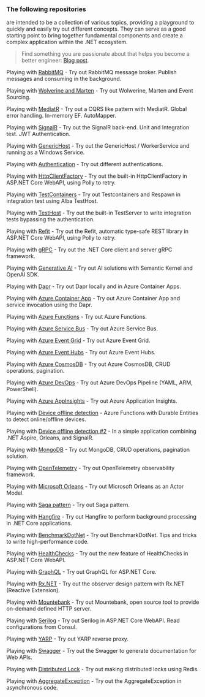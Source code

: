 ### The following repositories

are intended to be a collection of various topics, providing a playground to quickly and easily try out different concepts. They can serve as a good starting point to bring together fundamental components and create a complex application within the .NET ecosystem.

> Find something you are passionate about that helps you become a better engineer: [Blog post](https://dev.to/vintharas/how-to-come-up-with-great-side-projects-3kb).

Playing with [RabbitMQ](https://github.com/19balazs86/PlayingWithRabbitMQ) - Try out RabbitMQ message broker. Publish messages and consuming in the background.

Playing with [Wolverine and Marten](https://github.com/19balazs86/PlayingWithWolverineMarten) - Try out Wolwerine, Marten and Event Sourcing.

Playing with [MediatR](https://github.com/19balazs86/PlayingWithMediatR) - Try out a CQRS like pattern with MediatR. Global error handling. In-memory EF. AutoMapper.

Playing with [SignalR](https://github.com/19balazs86/PlayingWithSignalR) - Try out the SignalR back-end. Unit and Integration test. JWT Authentication.

Playing with [GenericHost](https://github.com/19balazs86/PlayingWithGenericHost) - Try out the GenericHost / WorkerService and running as a Windows Service.

Playing with [Authentication](https://github.com/19balazs86/PlayingWithAuthentication) - Try out different authentications.

Playing with [HttpClientFactory](https://github.com/19balazs86/PlayingWithHttpClientFactory) - Try out the built-in HttpClientFactory in ASP.NET Core WebAPI, using Polly to retry.

Playing with [TestContainers](https://github.com/19balazs86/PlayingWithTestContainers) - Try out Testcontainers and Respawn in integration test using Alba TestHost.

Playing with [TestHost](https://github.com/19balazs86/PlayingWithTestHost) - Try out the built-in TestServer to write integration tests bypassing the authentication.

Playing with [Refit](https://github.com/19balazs86/PlayingWithRefit) - Try out the Refit, automatic type-safe REST library in ASP.NET Core WebAPI, using Polly to retry.

Playing with [gRPC](https://github.com/19balazs86/PlayingWith_gRPC) - Try out the .NET Core client and server gRPC framework.

Playing with [Generative AI](https://github.com/19balazs86/PlayingWithGenerativeAI) - Try out AI solutions with Semantic Kernel and OpenAI SDK.

Playing with [Dapr](https://github.com/19balazs86/PlayingWithDapr) - Try out Dapr locally and in Azure Container Apps.

Playing with [Azure Container App](https://github.com/19balazs86/AzureContainerApp) - Try out Azure Container App and service invocation using the Dapr.

Playing with [Azure Functions](https://github.com/19balazs86/AzureFunctions) - Try out Azure Functions.

Playing with [Azure Service Bus](https://github.com/19balazs86/AzureServiceBus) - Try out Azure Service Bus.

Playing with [Azure Event Grid](https://github.com/19balazs86/AzureEventGrid) - Try out Azure Event Grid.

Playing with [Azure Event Hubs](https://github.com/19balazs86/AzureEventHubs) - Try out Azure Event Hubs.

Playing with [Azure CosmosDB](https://github.com/19balazs86/AzureCosmosDB) - Try out Azure CosmosDB, CRUD operations, pagination.

Playing with [Azure DevOps](https://github.com/19balazs86/AzureDevOps) - Try out Azure DevOps Pipeline (YAML, ARM, PowerShell).

Playing with [Azure AppInsights](https://github.com/19balazs86/AzureAppInsights) - Try out Azure Application Insights.

Playing with [Device offline detection](https://github.com/19balazs86/PlayingWithDeviceOfflineDetection) - Azure Functions with Durable Entities to detect online/offline devices.

Playing with [Device offline detection #2](https://github.com/19balazs86/AspireOrleansDeviceOfflineDetection) - In a simple application combining .NET Aspire, Orleans, and SignalR.

Playing with [MongoDB](https://github.com/19balazs86/PlayingWithMongoDB) - Try out MongoDB, CRUD operations, pagination solution.

Playing with [OpenTelemetry](https://github.com/19balazs86/PlayingWithOpenTelemetry) - Try out OpenTelemetry observability framework.

Playing with [Microsoft Orleans](https://github.com/19balazs86/PlayingWithOrleans) - Try out Microsoft Orleans as an Actor Model.

Playing with [Saga pattern](https://github.com/19balazs86/PlayingWithSagaPattern) - Try out Saga pattern.

Playing with [Hangfire](https://github.com/19balazs86/PlayingWithHangfire) - Try out Hangfire to perform background processing in .NET Core applications.

Playing with [BenchmarkDotNet](https://github.com/19balazs86/PlayingWithBenchmarkDotNet) - Try out BenchmarkDotNet. Tips and tricks to write high-performance code.

Playing with [HealthChecks](https://github.com/19balazs86/PlayingWithHealthChecks) - Try out the new feature of HealthChecks in ASP.NET Core WebAPI.

Playing with [GraphQL](https://github.com/19balazs86/PlayingWithGraphQL) - Try out GraphQL for ASP.NET Core.

Playing with [Rx.NET](https://github.com/19balazs86/PlayingWithRxDotNet) - Try out the observer design pattern with Rx.NET (Reactive Extension).

Playing with [Mountebank](https://github.com/19balazs86/PlayingWithMountebank) - Try out Mountebank, open source tool to provide on-demand defined HTTP server.

Playing with [Serilog](https://github.com/19balazs86/Playing-with-Serilog) - Try out Serilog in ASP.NET Core WebAPI. Read configurations from Consul.

Playing with [YARP](https://github.com/19balazs86/PlayingWithYARP) - Try out YARP reverse proxy.

Playing with [Swagger](https://github.com/19balazs86/PlayingWithSwagger) - Try out the Swagger to generate documentation for Web APIs.

Playing with [Distributed Lock](https://github.com/19balazs86/PlayingWithDistributedLock) - Try out making distributed locks using Redis.

Playing with [AggregateException](https://github.com/19balazs86/PlayingWithAggregateException) - Try out the AggregateException in asynchronous code.